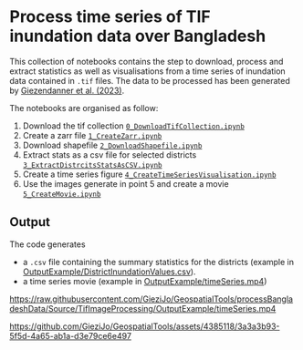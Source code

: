 # Process time series of TIF inundation data over Bangladesh

This collection of notebooks contains the step to download, process and extract statistics as well as visualisations from a time series of inundation data contained in `.tif` files.
The data to be processed has been generated by [Giezendanner et al. (2023)](https://ieeexplore.ieee.org/document/10208542).

The notebooks are organised as follow:
1. Download the tif collection [`0_DownloadTifCollection.ipynb`](./0_DownloadTifCollection.ipynb)
2. Create a zarr file [`1_CreateZarr.ipynb`]()
3. Download shapefile [`2_DownloadShapefile.ipynb`]()
4. Extract stats as a csv file for selected districts [`3_ExtractDistrcitsStatsAsCSV.ipynb`]()
5. Create a time series figure [`4_CreateTimeSeriesVisualisation.ipynb`]()
6. Use the images generate in point 5 and create a movie [`5_CreateMovie.ipynb`]()

## Output

The code generates
- a `.csv` file containing the summary statistics for the districts (example in [OutputExample/DistrictInundationValues.csv](./OutputExample/DistrictInundationValues.csv)).
- a time series movie (example in [OutputExample/timeSeries.mp4](OutputExample/timeSeries.mp4))

https://raw.githubusercontent.com/GieziJo/GeospatialTools/processBangladeshData/Source/TifImageProcessing/OutputExample/timeSeries.mp4

https://github.com/GieziJo/GeospatialTools/assets/4385118/3a3a3b93-5f5d-4a65-ab1a-d3e79ce6e497

